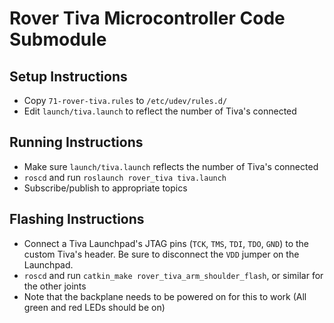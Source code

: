 # Rover Tiva Microcontroller Code Submodule

## Setup Instructions

- Copy `71-rover-tiva.rules` to `/etc/udev/rules.d/`
- Edit `launch/tiva.launch` to reflect the number of Tiva's connected

## Running Instructions 
- Make sure `launch/tiva.launch` reflects the number of Tiva's connected
- `roscd` and run `roslaunch rover_tiva tiva.launch`
- Subscribe/publish to appropriate topics

## Flashing Instructions

- Connect a Tiva Launchpad's JTAG pins (`TCK`, `TMS`, `TDI`, `TDO`, `GND`) to the custom Tiva's header. Be sure to disconnect the `VDD` jumper on the Launchpad.
- `roscd` and run `catkin_make rover_tiva_arm_shoulder_flash`, or similar for the other joints
- Note that the backplane needs to be powered on for this to work (All green and red LEDs should be on)
